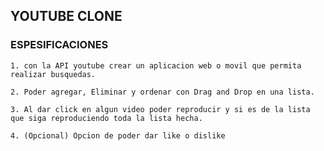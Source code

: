 

## YOUTUBE CLONE

### ESPESIFICACIONES

    1. con la API youtube crear un aplicacion web o movil que permita realizar busquedas.

    2. Poder agregar, Eliminar y ordenar con Drag and Drop en una lista.   

    3. Al dar click en algun video poder reproducir y si es de la lista que siga reproduciendo toda la lista hecha.

    4. (Opcional) Opcion de poder dar like o dislike